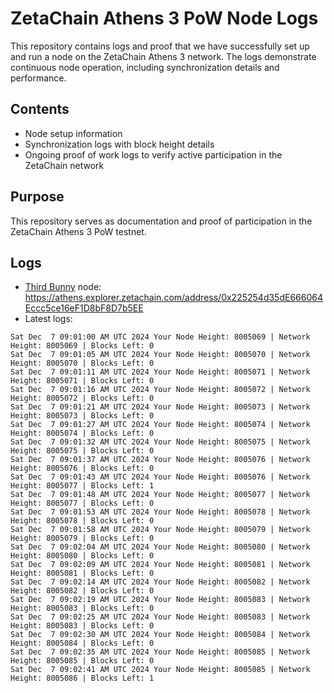 # ZetaChain Athens 3 PoW Node Logs
This repository contains logs and proof that we have successfully set up and run a node on the ZetaChain Athens 3 network. The logs demonstrate continuous node operation, including synchronization details and performance.

## Contents
- Node setup information
- Synchronization logs with block height details
- Ongoing proof of work logs to verify active participation in the ZetaChain network

## Purpose
This repository serves as documentation and proof of participation in the ZetaChain Athens 3 PoW testnet.

## Logs

- [Third Bunny](https://thirdbunny.xyz/) node: https://athens.explorer.zetachain.com/address/0x225254d35dE666064Eccc5ce16eF1D8bF8D7b5EE
- Latest logs:
```
Sat Dec  7 09:01:00 AM UTC 2024 Your Node Height: 8005069 | Network Height: 8005069 | Blocks Left: 0
Sat Dec  7 09:01:05 AM UTC 2024 Your Node Height: 8005070 | Network Height: 8005070 | Blocks Left: 0
Sat Dec  7 09:01:11 AM UTC 2024 Your Node Height: 8005071 | Network Height: 8005071 | Blocks Left: 0
Sat Dec  7 09:01:16 AM UTC 2024 Your Node Height: 8005072 | Network Height: 8005072 | Blocks Left: 0
Sat Dec  7 09:01:21 AM UTC 2024 Your Node Height: 8005073 | Network Height: 8005073 | Blocks Left: 0
Sat Dec  7 09:01:27 AM UTC 2024 Your Node Height: 8005074 | Network Height: 8005074 | Blocks Left: 0
Sat Dec  7 09:01:32 AM UTC 2024 Your Node Height: 8005075 | Network Height: 8005075 | Blocks Left: 0
Sat Dec  7 09:01:37 AM UTC 2024 Your Node Height: 8005076 | Network Height: 8005076 | Blocks Left: 0
Sat Dec  7 09:01:43 AM UTC 2024 Your Node Height: 8005076 | Network Height: 8005077 | Blocks Left: 1
Sat Dec  7 09:01:48 AM UTC 2024 Your Node Height: 8005077 | Network Height: 8005077 | Blocks Left: 0
Sat Dec  7 09:01:53 AM UTC 2024 Your Node Height: 8005078 | Network Height: 8005078 | Blocks Left: 0
Sat Dec  7 09:01:58 AM UTC 2024 Your Node Height: 8005079 | Network Height: 8005079 | Blocks Left: 0
Sat Dec  7 09:02:04 AM UTC 2024 Your Node Height: 8005080 | Network Height: 8005080 | Blocks Left: 0
Sat Dec  7 09:02:09 AM UTC 2024 Your Node Height: 8005081 | Network Height: 8005081 | Blocks Left: 0
Sat Dec  7 09:02:14 AM UTC 2024 Your Node Height: 8005082 | Network Height: 8005082 | Blocks Left: 0
Sat Dec  7 09:02:19 AM UTC 2024 Your Node Height: 8005083 | Network Height: 8005083 | Blocks Left: 0
Sat Dec  7 09:02:25 AM UTC 2024 Your Node Height: 8005083 | Network Height: 8005083 | Blocks Left: 0
Sat Dec  7 09:02:30 AM UTC 2024 Your Node Height: 8005084 | Network Height: 8005084 | Blocks Left: 0
Sat Dec  7 09:02:35 AM UTC 2024 Your Node Height: 8005085 | Network Height: 8005085 | Blocks Left: 0
Sat Dec  7 09:02:41 AM UTC 2024 Your Node Height: 8005085 | Network Height: 8005086 | Blocks Left: 1
```
